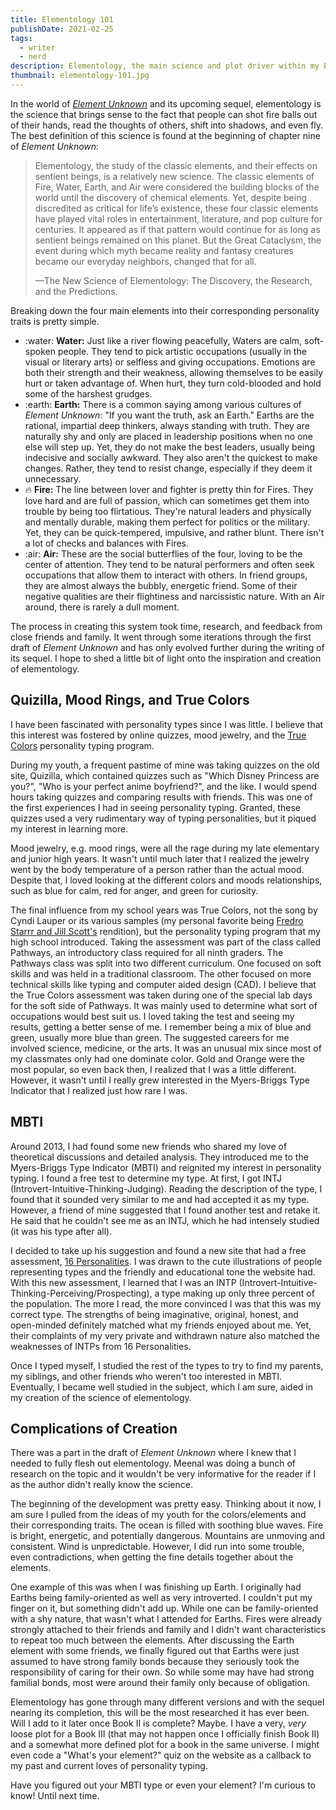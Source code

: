 ```yaml
---
title: Elementology 101
publishDate: 2021-02-25
tags:
  - writer
  - nerd
description: Elementology, the main science and plot driver within my Element Unknown series, was born from a love of psychology, personality tests, and mood rings.
thumbnail: elementology-101.jpg
---
```


In the world of [_Element Unknown_](/book/element-unknown) and its upcoming sequel, elementology is the science that brings sense to the fact that people can shot fire balls out of their hands, read the thoughts of others, shift into shadows, and even fly. The best definition of this science is found at the beginning of chapter nine of _Element Unknown_:

> Elementology, the study of the classic elements, and their effects on sentient beings, is a relatively new science. The classic elements of Fire, Water, Earth, and Air were considered the building blocks of the world until the discovery of chemical elements. Yet, despite being discredited as critical for life’s existence, these four classic elements have played vital roles in entertainment, literature, and pop culture for centuries. It appeared as if that pattern would continue for as long as sentient beings remained on this planet. But the Great Cataclysm, the event during which myth became reality and fantasy creatures became our everyday neighbors, changed that for all.
>
> —The New Science of Elementology: The Discovery, the Research, and the Predictions.

Breaking down the four main elements into their corresponding personality traits is pretty simple.

- :water: **Water:** Just like a river flowing peacefully, Waters are calm, soft-spoken people. They tend to pick artistic occupations (usually in the visual or literary arts) or selfless and giving occupations. Emotions are both their strength and their weakness, allowing themselves to be easily hurt or taken advantage of. When hurt, they turn cold-blooded and hold some of the harshest grudges.
- :earth: **Earth:** There is a common saying among various cultures of _Element Unknown_: "If you want the truth, ask an Earth." Earths are the rational, impartial deep thinkers, always standing with truth. They are naturally shy and only are placed in leadership positions when no one else will step up. Yet, they do not make the best leaders, usually being indecisive and socially awkward. They also aren't the quickest to make changes. Rather, they tend to resist change, especially if they deem it unnecessary.
- :fire: **Fire:** The line between lover and fighter is pretty thin for Fires. They love hard and are full of passion, which can sometimes get them into trouble by being too flirtatious. They're natural leaders and physically and mentally durable, making them perfect for politics or the military. Yet, they can be quick-tempered, impulsive, and rather blunt. There isn't a lot of checks and balances with Fires.
- :air: **Air:** These are the social butterflies of the four, loving to be the center of attention. They tend to be natural performers and often seek occupations that allow them to interact with others. In friend groups, they are almost always the bubbly, energetic friend. Some of their negative qualities are their flightiness and narcissistic nature. With an Air around, there is rarely a dull moment.

The process in creating this system took time, research, and feedback from close friends and family. It went through some iterations through the first draft of _Element Unknown_ and has only evolved further during the writing of its sequel. I hope to shed a little bit of light onto the inspiration and creation of elementology.

## Quizilla, Mood Rings, and True Colors

I have been fascinated with personality types since I was little. I believe that this interest was fostered by online quizzes, mood jewelry, and the [True Colors](https://truecolorsintl.com/personality-assessment/) personality typing program.

During my youth, a frequent pastime of mine was taking quizzes on the old site, Quizilla, which contained quizzes such as "Which Disney Princess are you?", "Who is your perfect anime boyfriend?", and the like. I would spend hours taking quizzes and comparing results with friends. This was one of the first experiences I had in seeing personality typing. Granted, these quizzes used a very rudimentary way of typing personalities, but it piqued my interest in learning more.

Mood jewelry, e.g. mood rings, were all the rage during my late elementary and junior high years. It wasn't until much later that I realized the jewelry went by the body temperature of a person rather than the actual mood. Despite that, I loved looking at the different colors and moods relationships, such as blue for calm, red for anger, and green for curiosity.

The final influence from my school years was True Colors, not the song by Cyndi Lauper or its various samples (my personal favorite being [Fredro Starrr and Jill Scott's](https://www.youtube.com/watch?v=hnvr5HQjp5o) rendition), but the personality typing program that my high school introduced. Taking the assessment was part of the class called Pathways, an introductory class required for all ninth graders. The Pathways class was split into two different curriculum. One focused on soft skills and was held in a traditional classroom. The other focused on more technical skills like typing and computer aided design (CAD). I believe that the True Colors assessment was taken during one of the special lab days for the soft side of Pathways. It was mainly used to determine what sort of occupations would best suit us. I loved taking the test and seeing my results, getting a better sense of me. I remember being a mix of blue and green, usually more blue than green. The suggested careers for me involved science, medicine, or the arts. It was an unusual mix since most of my classmates only had one dominate color. Gold and Orange were the most popular, so even back then, I realized that I was a little different. However, it wasn't until I really grew interested in the Myers-Briggs Type Indicator that I realized just how rare I was.

## MBTI

Around 2013, I had found some new friends who shared my love of theoretical discussions and detailed analysis. They introduced me to the Myers-Briggs Type Indicator (MBTI) and reignited my interest in personality typing. I found a free test to determine my type. At first, I got INTJ (Introvert-Intuitive-Thinking-Judging). Reading the description of the type, I found that it sounded very similar to me and had accepted it as my type. However, a friend of mine suggested that I found another test and retake it. He said that he couldn't see me as an INTJ, which he had intensely studied (it was his type after all).

I decided to take up his suggestion and found a new site that had a free assessment, [16 Personalities](https://www.16personalities.com/). I was drawn to the cute illustrations of people representing types and the friendly and educational tone the website had. With this new assessment, I learned that I was an INTP (Introvert-Intuitive-Thinking-Perceiving/Prospecting), a type making up only three percent of the population. The more I read, the more convinced I was that this was my correct type. The strengths of being imaginative, original, honest, and open-minded definitely matched what my friends enjoyed about me. Yet, their complaints of my very private and withdrawn nature also matched the weaknesses of INTPs from 16 Personalities.

Once I typed myself, I studied the rest of the types to try to find my parents, my siblings, and other friends who weren't too interested in MBTI. Eventually, I became well studied in the subject, which I am sure, aided in my creation of the science of elementology.

## Complications of Creation

There was a part in the draft of _Element Unknown_ where I knew that I needed to fully flesh out elementology. Meenal was doing a bunch of research on the topic and it wouldn't be very informative for the reader if I as the author didn't really know the science.

The beginning of the development was pretty easy. Thinking about it now, I am sure I pulled from the ideas of my youth for the colors/elements and their corresponding traits. The ocean is filled with soothing blue waves. Fire is bright, energetic, and potentially dangerous. Mountains are unmoving and consistent. Wind is unpredictable. However, I did run into some trouble, even contradictions, when getting the fine details together about the elements.

One example of this was when I was finishing up Earth. I originally had Earths being family-oriented as well as very introverted. I couldn't put my finger on it, but something didn't add up. While one can be family-oriented with a shy nature, that wasn't what I attended for Earths. Fires were already strongly attached to their friends and family and I didn't want characteristics to repeat too much between the elements. After discussing the Earth element with some friends, we finally figured out that Earths were just assumed to have strong family bonds because they seriously took the responsibility of caring for their own. So while some may have had strong familial bonds, most were around their family only because of obligation.

Elementology has gone through many different versions and with the sequel nearing its completion, this will be the most researched it has ever been. Will I add to it later once Book II is complete? Maybe. I have a very, _very_ loose plot for a Book III (that may not happen once I officially finish Book II) and a somewhat more defined plot for a book in the same universe. I might even code a "What's your element?" quiz on the website as a callback to my past and current loves of personality typing.

Have you figured out your MBTI type or even your element? I'm curious to know! Until next time.
